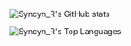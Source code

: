 ![Syncyn_R's GitHub stats](https://github-readme-stats-rho-azure.vercel.app/api?username=ExtcanaRy&show_icons=true&theme=radical)

![Syncyn_R's Top Languages](https://github-readme-stats-rho-azure.vercel.app/api/top-langs/?username=ExtcanaRy&layout=compact&theme=transparent)
